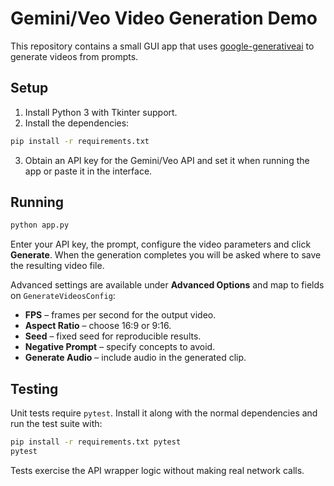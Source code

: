 # Gemini/Veo Video Generation Demo

This repository contains a small GUI app that uses
[google-generativeai](https://pypi.org/project/google-generativeai/) to generate
videos from prompts.

## Setup

1. Install Python 3 with Tkinter support.
2. Install the dependencies:

```bash
pip install -r requirements.txt
```

3. Obtain an API key for the Gemini/Veo API and set it when running the app or
   paste it in the interface.

## Running

```bash
python app.py
```

Enter your API key, the prompt, configure the video parameters and click
**Generate**. When the generation completes you will be asked where to save the
resulting video file.

Advanced settings are available under **Advanced Options** and map to fields on
`GenerateVideosConfig`:

- **FPS** – frames per second for the output video.
- **Aspect Ratio** – choose 16:9 or 9:16.
- **Seed** – fixed seed for reproducible results.
- **Negative Prompt** – specify concepts to avoid.
- **Generate Audio** – include audio in the generated clip.

## Testing

Unit tests require `pytest`. Install it along with the normal dependencies and
run the test suite with:

```bash
pip install -r requirements.txt pytest
pytest
```

Tests exercise the API wrapper logic without making real network calls.
